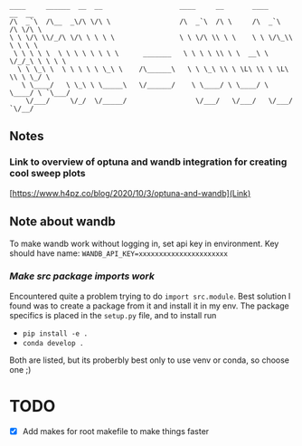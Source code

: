 ```
____     ______  __  __                   ____     __       ____     __  __    
/\  _`\  /\__  _\/\ \/\ \                 /\  _`\  /\ \     /\  _`\  /\ \/\ \   
\ \ \/\ \\/_/\ \/\ \ \ \ \                \ \ \/\ \\ \ \    \ \ \/\_\\ \ \ \ \  
 \ \ \ \ \  \ \ \ \ \ \ \ \      _______   \ \ \ \ \\ \ \  __\ \ \/_/_\ \ \ \ \ 
  \ \ \_\ \  \ \ \ \ \ \_\ \    /\______\   \ \ \_\ \\ \ \L\ \\ \ \L\ \\ \ \_/ \
   \ \____/   \ \_\ \ \_____\   \/______/    \ \____/ \ \____/ \ \____/ \ `\___/
    \/___/     \/_/  \/_____/                 \/___/   \/___/   \/___/   `\/__/ 
```

## Notes
### **Link to overview of optuna and wandb integration for creating cool sweep plots**
[https://www.h4pz.co/blog/2020/10/3/optuna-and-wandb](Link)

## **Note about wandb**
To make wandb work without logging in, set api key in environment.
Key should have name:
`WANDB_API_KEY=xxxxxxxxxxxxxxxxxxxxxx`

### *Make src package imports work*
Encountered quite a problem trying to do `import src.module`.
Best solution I found was to create a package from it and install it in my env.
The package specifics is placed in the `setup.py` file, and to install run

- `pip install -e .`
- `conda develop .`

Both are listed, but its proberbly best only to use venv or conda, so choose one ;)

# TODO
- [x] Add makes for root makefile to make things faster
